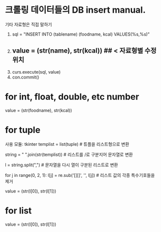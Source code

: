 # 크롤링 데이터들의 DB insert manual.
기타 자료형은 직접 말하기

1. sql = "INSERT INTO (tablename) (foodname, kcal) VALUES(%s,%s)"
2. ## value = (str(name), str(kcal)) ## < 자료형별 수정 위치
3. curs.execute(sql, value)
4. con.commit()


# for int, float, double, etc number
value = (str(foodname), str(kcal))

# for tuple
사용 모듈: tkinter
templist = list(tuple)  # 튜플을 리스트형으로 변환

string = " ".join(str(templist))  # 리스트를 /로 구분지어 문자열로 변환

l = string.split(",")  # 문자열을 다시 열이 구분된 리스트로 변환

for j in range(0, 2, 1):
    l[j] = re.sub('[][]', '', l[j])  # 리스트 값의 각종 특수기호들을 제거
    
value = (str(l[0]), str(l[1]))

# for list
value = (str(l[0]), str(l[1]))
